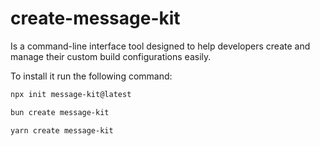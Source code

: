 # create-message-kit

Is a command-line interface tool designed to help developers create and manage their custom build configurations easily.

To install it run the following command:

```bash
npx init message-kit@latest
```

```bash
bun create message-kit
```

```bash
yarn create message-kit
```

